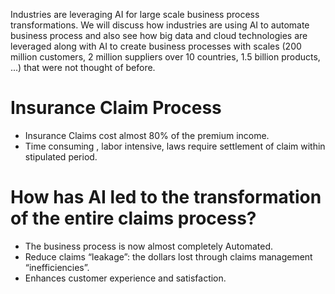 Industries are leveraging AI for large scale business process transformations. We will discuss how industries are using AI to automate business process and also see how big data and cloud technologies are leveraged along with AI to create business processes with scales (200 million customers, 2 million suppliers over 10 countries, 1.5 billion products, ...) that were not thought of before.

# Insurance Claim Process
  - Insurance Claims cost almost 80% of the premium income. 
  - Time consuming , labor intensive, laws require settlement of claim within stipulated period.

# How has AI led to the transformation of the entire claims process?
  - The business process is now almost completely Automated.
  - Reduce claims “leakage”: the dollars lost through claims management “inefficiencies”.
  - Enhances customer experience and satisfaction.

